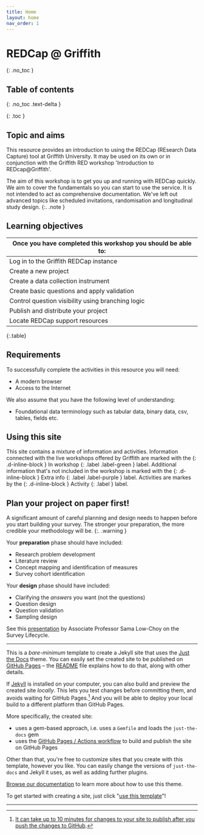 ```yaml
---
title: Home
layout: home
nav_order: 1
---
```


# REDCap @ Griffith
{: .no_toc }

## Table of contents
{: .no_toc .text-delta }

{: .toc }

## Topic and aims

This resource provides an introduction to using the REDCap (REsearch Data Capture) tool at Griffith University. It may be used on its own or in conjunction with the Griffith RED workshop 'Introduction to REDcap@Griffith'.

The aim of this workshop is to get you up and running with REDCap quickly. We aim to cover the fundamentals so you can start to use the service. It is not intended to act as comprehensive documentation. We've left out advanced topics like scheduled invitations, randomisation and longitudinal study design.
{:. .note }

## Learning objectives

| Once you have completed this workshop you should be able to: |
| -----|
| Log in to the Griffith REDCap instance |
| Create a new project |
| Create a data collection instrument |
| Create basic questions and apply validation |
| Control question visibility using branching logic |
| Publish and distribute your project |
| Locate REDCap support resources |
{:.table}

## Requirements

To successfully complete the activities in this resource you will need: 

 - A modern browser
 - Access to the Internet

We also assume that you have the following level of understanding:

- Foundational data terminology such as tabular data, binary data, csv, tables, fields etc.

## Using this site

This site contains a mixture of information and activities. Information connected with the live workshops offered by Griffith are marked with the 
{: .d-inline-block }
In workshop
{: .label .label-green } 
label. Additional information that's not included in the workshop is marked with the 
{: .d-inline-block }
Extra info
{: .label .label-purple }
label. Activities are markes by the 
{: .d-inline-block }
Activity
{: .label }
label. 

## Plan your project on paper first!

A significant amount of careful planning and design needs to happen before you start building your survey. The stronger your preparation, the more credible your methodology will be.
{:. .warning }

Your **preparation** phase should have included: 

- Research problem development
- Literature review
- Concept mapping and identification of measures
- Survey cohort identification

Your **design** phase should have included:

- Clarifying the _answers_ you want (not the questions)
- Question design
- Question validation
- Sampling design

See this <a href="LowChoyResBaz2021.pdf">presentation</a> by Associate Professor Sama Low-Choy on the Survey Lifecycle.

----


This is a *bare-minimum* template to create a Jekyll site that uses the [Just the Docs] theme. You can easily set the created site to be published on [GitHub Pages] – the [README] file explains how to do that, along with other details.

If [Jekyll] is installed on your computer, you can also build and preview the created site *locally*. This lets you test changes before committing them, and avoids waiting for GitHub Pages.[^1] And you will be able to deploy your local build to a different platform than GitHub Pages.

More specifically, the created site:

- uses a gem-based approach, i.e. uses a `Gemfile` and loads the `just-the-docs` gem
- uses the [GitHub Pages / Actions workflow] to build and publish the site on GitHub Pages

Other than that, you're free to customize sites that you create with this template, however you like. You can easily change the versions of `just-the-docs` and Jekyll it uses, as well as adding further plugins.

[Browse our documentation][Just the Docs] to learn more about how to use this theme.

To get started with creating a site, just click "[use this template]"!

----

[^1]: [It can take up to 10 minutes for changes to your site to publish after you push the changes to GitHub](https://docs.github.com/en/pages/setting-up-a-github-pages-site-with-jekyll/creating-a-github-pages-site-with-jekyll#creating-your-site).

[Just the Docs]: https://just-the-docs.github.io/just-the-docs/
[GitHub Pages]: https://docs.github.com/en/pages
[README]: https://github.com/just-the-docs/just-the-docs-template/blob/main/README.md
[Jekyll]: https://jekyllrb.com
[GitHub Pages / Actions workflow]: https://github.blog/changelog/2022-07-27-github-pages-custom-github-actions-workflows-beta/
[use this template]: https://github.com/just-the-docs/just-the-docs-template/generate


